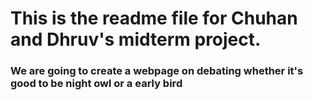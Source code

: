 # This is the readme file for Chuhan and Dhruv's midterm project.
### We are going to create a webpage on debating whether it's good to be night owl or a early bird